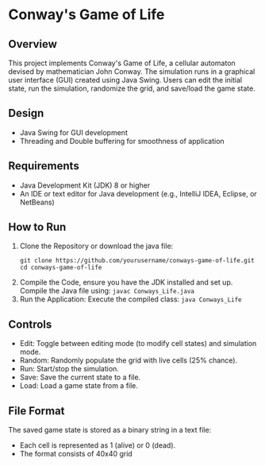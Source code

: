# Conway's Game of Life

## Overview
This project implements Conway's Game of Life, a cellular automaton devised by mathematician John Conway. The simulation runs in a graphical user interface (GUI) created using Java Swing. Users can edit the initial state, run the simulation, randomize the grid, and save/load the game state.

## Design
- Java Swing for GUI development
- Threading and Double buffering for smoothness of application

## Requirements
- Java Development Kit (JDK) 8 or higher
- An IDE or text editor for Java development (e.g., IntelliJ IDEA, Eclipse, or NetBeans)

## How to Run
1. Clone the Repository or download the java file:
   ```
   git clone https://github.com/yourusername/conways-game-of-life.git
   cd conways-game-of-life
   ```
2. Compile the Code, ensure you have the JDK installed and set up. Compile the Java file using:
``` javac Conways_Life.java ```
3. Run the Application: Execute the compiled class:
``` java Conways_Life ```

## Controls
- Edit: Toggle between editing mode (to modify cell states) and simulation mode.
- Random: Randomly populate the grid with live cells (25% chance).
- Run: Start/stop the simulation.
- Save: Save the current state to a file.
- Load: Load a game state from a file.

## File Format
The saved game state is stored as a binary string in a text file:
  - Each cell is represented as 1 (alive) or 0 (dead).
  - The format consists of 40x40 grid








